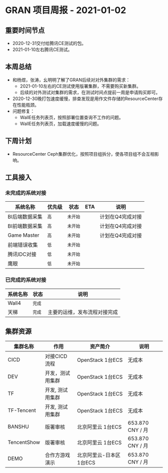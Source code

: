 # GRAN 项目周报 - 2021-01-02

## 重要时间节点

* 2020-12-31交付给腾讯CE测试的包。
* 2021-01-10左右腾讯CE测试。

## 本周总结

* 和杨煜，张涛，幺明明了解了GRAN后续对对外集群的需求：
  * 2021-01-10左右的CE测试使用版署集群，不需要购买新集群。
  * 后续的对外测试对集群的需求，在测试时间点提前一周是申请购买即可。
* 2020-12-30晚打包速度缓慢，排查发现是用作文件存储的ResourceCenter存在性能瓶颈。
* 问题修复：
  * WallE任务列表页，按照部署位置查询不工作的问题。
  * WallE任务列表页，加载速度缓慢的问题。

## 下周计划

* ResourceCenter Ceph集群优化，按照项目组拆分，使各项目组不会互相影响。

## 工具接入

### 未完成的系统对接

|系统名称|优先级|状态|ETA|说明|
|----|----|----|----|---|
|BI后端数据采集|`高`|`未开始`||计划在Q4完成对接|
|BI前端数据采集|`高`|`未开始`||计划在Q4完成对接|
|Game Master|`高`|`未开始`||计划在Q4完成对接|
|前端错误收集|`低`|`未开始`|||
|腾讯IDC对接|`低`|`未开始`|||
|鹰眼|`低`|`未开始`|||

### 已完成的系统对接

|系统名称|状态|说明|
|----|----|----|
|Wall4|`完成`||
|天梯|`完成`| 主要的运维，发布流程对接完成 |

## 集群资源

|集群名称|作用|资产简介|说明|
|----|----|----|----|
|CICD|对接CICD流程|OpenStack 1台ECS|无成本|
|DEV|开发，测试用集群|OpenStack 1台ECS|无成本|
|TF|开发, 测试用集群|OpenStack 1台ECS|无成本|
|TF-Tencent|开发, 测试用集群|OpenStack 1台ECS|无成本|
|BANSHU|版署审核|北京阿里云 1台ECS| 653.870 CNY / 月 |
|TencentShow|版署审核|北京阿里云 1台ECS| 653.870 CNY / 月 |
|DEMO|合作方游戏演示|北京阿里云-日本区 1台ECS| 653.870 CNY / 月 |

